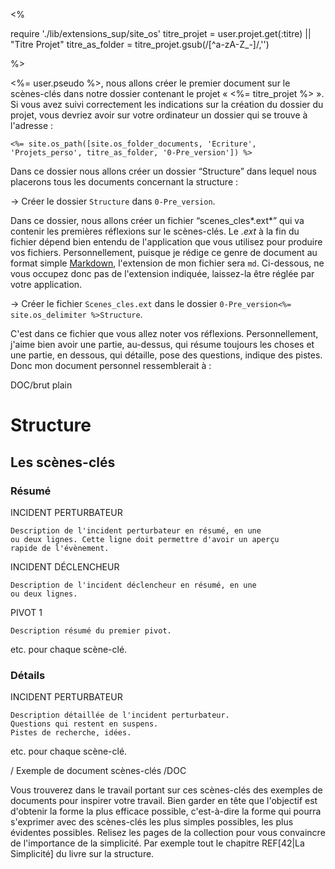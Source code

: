 <!-- # #41 Document structurel pour les scènes-clés -->

<%

require './lib/extensions_sup/site_os'
titre_projet = user.projet.get(:titre) || "Titre Projet"
titre_as_folder = titre_projet.gsub(/[^a-zA-Z_\-]/,'')

%>

<%= user.pseudo %>, nous allons créer le premier document sur le scènes-clés dans notre dossier contenant le projet « <%= titre_projet %> ». Si vous avez suivi correctement les indications sur la création du dossier du projet, vous devriez avoir sur votre ordinateur un dossier qui se trouve à l'adresse : 


    <%= site.os_path([site.os_folder_documents, 'Ecriture', 'Projets_perso', titre_as_folder, '0-Pre_version']) %>


Dans ce dossier nous allons créer un dossier “Structure” dans lequel nous placerons tous les documents concernant la structure :

-> Créer le dossier `Structure` dans `0-Pre_version`.

Dans ce dossier, nous allons créer un fichier “scenes_cles*.ext*” qui va contenir les premières réflexions sur le scènes-clés. Le *.ext* à la fin du fichier dépend bien entendu de l'application que vous utilisez pour produire vos fichiers. Personnellement, puisque je rédige ce genre de document au format simple [Markdown](https://daringfireball.net/projects/markdown/), l'extension de mon fichier sera `md`. Ci-dessous, ne vous occupez donc pas de l'extension indiquée, laissez-la être réglée par votre application.

-> Créer le fichier `Scenes_cles.ext` dans le dossier `0-Pre_version<%= site.os_delimiter %>Structure`.

C'est dans ce fichier que vous allez noter vos réflexions. Personnellement, j'aime bien avoir une partie, au-dessus, qui résume toujours les choses et une partie, en dessous, qui détaille, pose des questions, indique des pistes. Donc mon document personnel ressemblerait à :

DOC/brut plain
<h1>Structure</h1>
<h2>Les scènes-clés</h2>
<h3>Résumé</h3>

INCIDENT PERTURBATEUR

    Description de l'incident perturbateur en résumé, en une 
    ou deux lignes. Cette ligne doit permettre d'avoir un aperçu 
    rapide de l'évènement.

INCIDENT DÉCLENCHEUR

    Description de l'incident déclencheur en résumé, en une
    ou deux lignes.

PIVOT 1

    Description résumé du premier pivot.

etc. pour chaque scène-clé.

<h3>Détails</h3>

INCIDENT PERTURBATEUR

    Description détaillée de l'incident perturbateur.
    Questions qui restent en suspens.
    Pistes de recherche, idées.

etc. pour chaque scène-clé.

/ Exemple de document scènes-clés
/DOC

Vous trouverez dans le travail portant sur ces scènes-clés des exemples de documents pour inspirer votre travail. Bien garder en tête que l'objectif est d'obtenir la forme la plus efficace possible, c'est-à-dire la forme qui pourra s'exprimer avec des scènes-clés les plus simples possibles, les plus évidentes possibles. Relisez les pages de la collection pour vous convaincre de l'importance de la simplicité. Par exemple tout le chapitre REF[42|La Simplicité] du livre sur la structure.